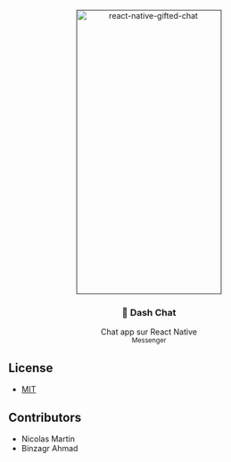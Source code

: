 <p align="center" >
   <a href="">
    <img alt="react-native-gifted-chat" src="https://media.giphy.com/media/oVolTZuVNLfNGJ1dcg/giphy.gif" width="260" height="510" />
 </a>

</p>

<h3 align="center">
  💬 Dash Chat
</h3>
<p align="center">
  Chat app sur React Native <br/>
  <small>Messenger</small>
</p>

## License

- [MIT](LICENSE)

## Contributors

- Nicolas Martin
- Binzagr Ahmad
